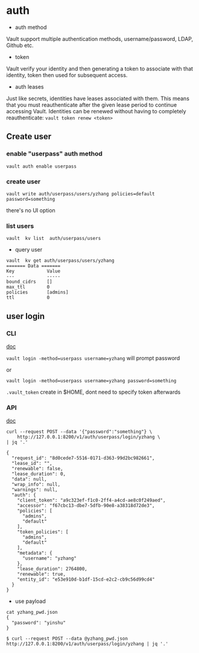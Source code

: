 # auth
* auth method

Vault support multiple authentication methods, username/password, LDAP, Github etc.

* token

Vault verify your identity and then generating a token to associate with that identity, token then used for subsequent access.

* auth leases

Just like secrets, identities have leases associated with them. This means that you must reauthenticate after the given lease period to continue accessing Vault. Identities can be renewed without having to completely reauthenticate: `vault token renew <token>`


## Create user

### enable "userpass" auth method
`vault auth enable userpass`

### create user
`vault write auth/userpass/users/yzhang policies=default password=something`

there's no UI option

### list users
`vault  kv list  auth/userpass/users`
* query user

```
vault  kv get auth/userpass/users/yzhang
======= Data =======
Key            Value
---            -----
bound_cidrs    []
max_ttl        0
policies       [admins]
ttl            0
```


## user login
### CLI

[doc](https://www.vaultproject.io/docs/commands/login.html)


`vault login -method=userpass username=yzhang` will prompt password

or

`vault login -method=userpass username=yzhang password=something`

`.vault_token` create in $HOME, dont need to specify token afterwards



### API
[doc](https://www.vaultproject.io/api/auth/userpass/index.html)

```
curl --request POST --data '{"password":"something"} \
    http://127.0.0.1:8200/v1/auth/userpass/login/yzhang \
| jq '.'

{
  "request_id": "8d0cede7-5516-0171-d363-99d2bc982661",
  "lease_id": "",
  "renewable": false,
  "lease_duration": 0,
  "data": null,
  "wrap_info": null,
  "warnings": null,
  "auth": {
    "client_token": "a9c323ef-f1c0-2ff4-a4cd-ae8c0f249aed",
    "accessor": "f67cbc13-dbe7-5dfb-90e8-a38318d72de3",
    "policies": [
      "admins",
      "default"
    ],
    "token_policies": [
      "admins",
      "default"
    ],
    "metadata": {
      "username": "yzhang"
    },
    "lease_duration": 2764800,
    "renewable": true,
    "entity_id": "e53e910d-b1df-15cd-e2c2-cb9c56d99cd4"
  }
}

```

* use payload
```
cat yzhang_pwd.json 
{
  "password": "yinshu"
}

$ curl --request POST --data @yzhang_pwd.json http://127.0.0.1:8200/v1/auth/userpass/login/yzhang | jq '.'
```


